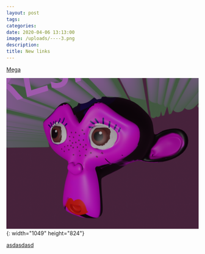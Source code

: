 ```yaml
---
layout: post
tags:
categories:
date: 2020-04-06 13:13:00
image: /uploads/----3.png
description:
title: New links
---
```


[Mega](https://sakrecoer.com)

![](/uploads/----3.png){: width="1049" height="824"}

[asdasdasd](https://google.com)
